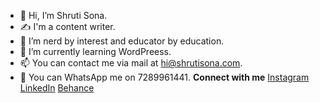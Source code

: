 - 👋 Hi, I’m Shruti Sona.
- ✍️ I'm a content writer.
- 👀 I’m nerd by interest and educator by education.
- 🌱 I’m currently learning WordPreess.
- 📫 You can contact me via mail at hi@shrutisona.com.
- 💬 You can WhatsApp me on 7289961441.
**Connect with me**
  [Instagram](https://www.instagram.com/shrutisonasharma/)
 [LinkedIn](https://www.linkedin.com/in/shrutisonasharma/)
  [Behance](https://www.behance.net/shrutisonasharma/)
  
<!---
shrutisonasharma/shrutisonasharma is a ✨ special ✨ repository because its `README.md` (this file) appears on your GitHub profile.
You can click the Preview link to take a look at your changes.
--->
